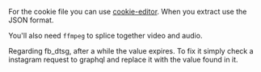 For the cookie file you can use [cookie-editor](https://cookie-editor.cgagnier.ca/).
When you extract use the JSON format.

You'll also need `ffmpeg` to splice together video and audio.

Regarding fb_dtsg, after a while the value expires. To fix it simply check a
instagram request to graphql and replace it with the value found in it.
